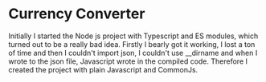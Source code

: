 # Currency Converter

Initially I started the Node js project with Typescript and ES modules, which turned out to be a really bad idea. Firstly I bearly got it working, I lost a ton of time and then I couldn't import json, I couldn't use __dirname and when I wrote to the json file, Javascript wrote in the compiled code.
Therefore I created the project with plain Javascript and CommonJs.